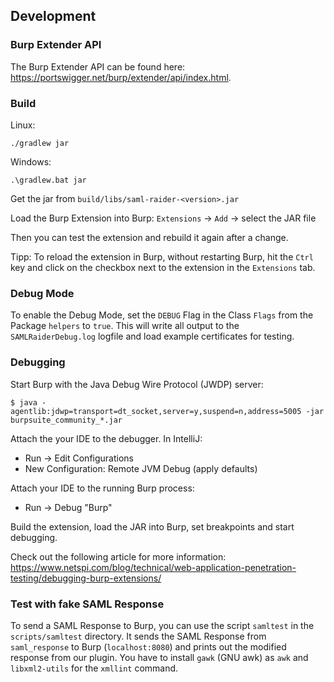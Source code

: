 ## Development

### Burp Extender API

The Burp Extender API can be found here:
https://portswigger.net/burp/extender/api/index.html.

### Build

Linux:

```shell
./gradlew jar
```

Windows: 

```shell
.\gradlew.bat jar
```

Get the jar from `build/libs/saml-raider-<version>.jar`

Load the Burp Extension into Burp: `Extensions` → `Add` → select the JAR file

Then you can test the extension and rebuild it again after a change.

Tipp: To reload the extension in Burp, without restarting Burp, hit the `Ctrl`
key and click on the checkbox next to the extension in the `Extensions` tab.

### Debug Mode

To enable the Debug Mode, set the `DEBUG` Flag in the Class `Flags` from the
Package `helpers` to `true`. This will write all output to the
`SAMLRaiderDebug.log` logfile and load example certificates for testing.

### Debugging

Start Burp with the Java Debug Wire Protocol (JWDP) server:

```
$ java -agentlib:jdwp=transport=dt_socket,server=y,suspend=n,address=5005 -jar burpsuite_community_*.jar
```

Attach the your IDE to the debugger. In IntelliJ:

- Run → Edit Configurations
- New Configuration: Remote JVM Debug (apply defaults)

Attach your IDE to the running Burp process:

- Run → Debug "Burp"

Build the extension, load the JAR into Burp, set breakpoints and start debugging.

Check out the following article for more information: 
https://www.netspi.com/blog/technical/web-application-penetration-testing/debugging-burp-extensions/

### Test with fake SAML Response

To send a SAML Response to Burp, you can use the script `samltest` in the
`scripts/samltest` directory. It sends the SAML Response from `saml_response`
to Burp (`localhost:8080`) and prints out the modified response from our
plugin. You have to install `gawk` (GNU awk) as `awk` and `libxml2-utils` for
the `xmllint` command.
